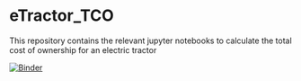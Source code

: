 # eTractor_TCO
This repository contains the relevant jupyter notebooks to calculate the total cost of ownership for an electric tractor 

[![Binder](https://mybinder.org/badge_logo.svg)](https://mybinder.org/v2/gh/proctork/eTractor_TCO/HEAD)

